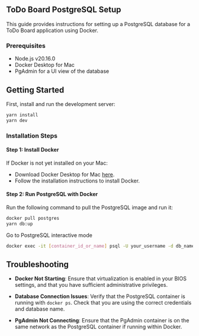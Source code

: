 ## ToDo Board PostgreSQL Setup

This guide provides instructions for setting up a PostgreSQL database for a ToDo Board application using Docker.

### Prerequisites

- Node.js v20.16.0
- Docker Desktop for Mac
- PgAdmin for a UI view of the database

## Getting Started

First, install and run the development server:

```bash
yarn install
yarn dev
```

### Installation Steps

#### Step 1: Install Docker

If Docker is not yet installed on your Mac:

- Download Docker Desktop for Mac [here](https://hub.docker.com/editions/community/docker-ce-desktop-mac/).
- Follow the installation instructions to install Docker.

#### Step 2: Run PostgreSQL with Docker

Run the following command to pull the PostgreSQL image and run it:

```bash
docker pull postgres
yarn db:up
```

Go to PostgreSQL interactive mode


```bash
docker exec -it [container_id_or_name] psql -U your_username -d db_name
```

## Troubleshooting

- **Docker Not Starting**: Ensure that virtualization is enabled in your BIOS settings, and that you have sufficient administrative privileges.

- **Database Connection Issues**: Verify that the PostgreSQL container is running with `docker ps`. Check that you are using the correct credentials and database name.

- **PgAdmin Not Connecting**: Ensure that the PgAdmin container is on the same network as the PostgreSQL container if running within Docker.
